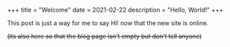 +++
title = "Welcome"
date = 2021-02-22
description = "Hello, World!"
+++

This post is just a way for me to say Hi! now that the new site is online.
<!-- more -->
~~(its also here so that the blog page isn't empty but don't tell anyone)~~
